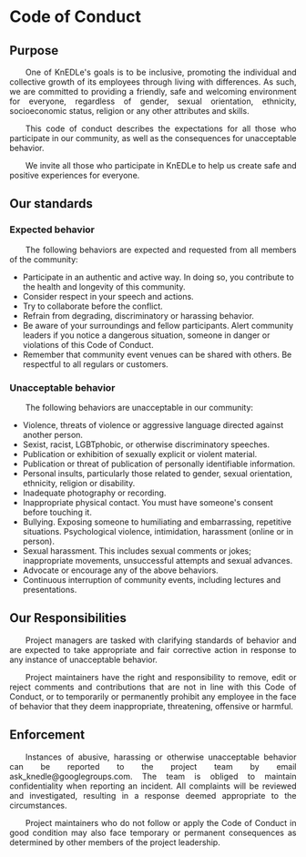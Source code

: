 # Code of Conduct

## Purpose
<p align="justify">&emsp;&emsp;One of KnEDLe's goals is to be inclusive, promoting the individual and collective growth of its employees through living with differences. As such, we are committed to providing a friendly, safe and welcoming environment for everyone, regardless of gender, sexual orientation, ethnicity, socioeconomic status, religion or any other attributes and skills.</p>


<p align="justify">&emsp;&emsp;This code of conduct describes the expectations for all those who participate in our community, as well as the consequences for unacceptable behavior.</p>


<p align="justify">&emsp;&emsp;We invite all those who participate in KnEDLe to help us create safe and positive experiences for everyone.</p>

## Our standards
### Expected behavior
<p align="justify">&emsp;&emsp;The following behaviors are expected and requested from all members of the community:</p>

- Participate in an authentic and active way. In doing so, you contribute to the health and longevity of this community.
- Consider respect in your speech and actions.
- Try to collaborate before the conflict.
- Refrain from degrading, discriminatory or harassing behavior.
- Be aware of your surroundings and fellow participants. Alert community leaders if you notice a dangerous situation, someone in danger or violations of this Code of Conduct.
- Remember that community event venues can be shared with others. Be respectful to all regulars or customers.


### Unacceptable behavior
<p align="justify">&emsp;&emsp;The following behaviors are unacceptable in our community:</p>

- Violence, threats of violence or aggressive language directed against another person.
- Sexist, racist, LGBTphobic, or otherwise discriminatory speeches.
- Publication or exhibition of sexually explicit or violent material.
- Publication or threat of publication of personally identifiable information.
- Personal insults, particularly those related to gender, sexual orientation, ethnicity, religion or disability.
- Inadequate photography or recording.
- Inappropriate physical contact. You must have someone's consent before touching it.
- Bullying. Exposing someone to humiliating and embarrassing, repetitive situations. Psychological violence, intimidation, harassment (online or in person).
- Sexual harassment. This includes sexual comments or jokes; inappropriate movements, unsuccessful attempts and sexual advances.
- Advocate or encourage any of the above behaviors.
- Continuous interruption of community events, including lectures and presentations.


## Our Responsibilities

<p align="justify">&emsp;&emsp;Project managers are tasked with clarifying standards of behavior and are expected to take appropriate and fair corrective action in response to any instance of unacceptable behavior.</p>

<p align="justify">&emsp;&emsp;Project maintainers have the right and responsibility to remove, edit or reject comments and contributions that are not in line with this Code of Conduct, or to temporarily or permanently prohibit any employee in the face of behavior that they deem inappropriate, threatening, offensive or harmful.</p>


## Enforcement

<p align="justify">&emsp;&emsp;Instances of abusive, harassing or otherwise unacceptable behavior can be reported to the project team by email ask_knedle@googlegroups.com. The team is obliged to maintain confidentiality when reporting an incident. All complaints will be reviewed and investigated, resulting in a response deemed appropriate to the circumstances.</p>

<p align="justify">&emsp;&emsp;Project maintainers who do not follow or apply the Code of Conduct in good condition may also face temporary or permanent consequences as determined by other members of the project leadership.</p>